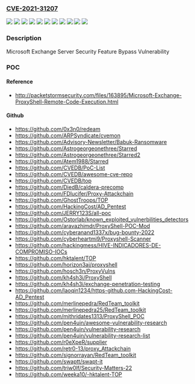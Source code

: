 ### [CVE-2021-31207](https://cve.mitre.org/cgi-bin/cvename.cgi?name=CVE-2021-31207)
![](https://img.shields.io/static/v1?label=Product&message=Microsoft%20Exchange%20Server%202013%20Cumulative%20Update%2023&color=blue)
![](https://img.shields.io/static/v1?label=Product&message=Microsoft%20Exchange%20Server%202016%20Cumulative%20Update%2019&color=blue)
![](https://img.shields.io/static/v1?label=Product&message=Microsoft%20Exchange%20Server%202016%20Cumulative%20Update%2020&color=blue)
![](https://img.shields.io/static/v1?label=Product&message=Microsoft%20Exchange%20Server%202019%20Cumulative%20Update%208&color=blue)
![](https://img.shields.io/static/v1?label=Product&message=Microsoft%20Exchange%20Server%202019%20Cumulative%20Update%209&color=blue)
![](https://img.shields.io/static/v1?label=Version&message=15.00.0%3C%2015.00.1497.018%20&color=brighgreen)
![](https://img.shields.io/static/v1?label=Version&message=15.01.0.0%3C%2015.01.2176.014%20&color=brighgreen)
![](https://img.shields.io/static/v1?label=Version&message=15.01.0.0%3C%2015.01.2242.010%20&color=brighgreen)
![](https://img.shields.io/static/v1?label=Version&message=15.02.0.0%3C%2015.02.0792.015%20&color=brighgreen)
![](https://img.shields.io/static/v1?label=Version&message=15.02.0.0%3C%2015.02.0858.012%20&color=brighgreen)
![](https://img.shields.io/static/v1?label=Vulnerability&message=Defense%20in%20Depth&color=brighgreen)

### Description

Microsoft Exchange Server Security Feature Bypass Vulnerability

### POC

#### Reference
- http://packetstormsecurity.com/files/163895/Microsoft-Exchange-ProxyShell-Remote-Code-Execution.html

#### Github
- https://github.com/0x3n0/redeam
- https://github.com/ARPSyndicate/cvemon
- https://github.com/Advisory-Newsletter/Babuk-Ransomware
- https://github.com/Astrogeorgeonethree/Starred
- https://github.com/Astrogeorgeonethree/Starred2
- https://github.com/Atem1988/Starred
- https://github.com/CVEDB/PoC-List
- https://github.com/CVEDB/awesome-cve-repo
- https://github.com/CVEDB/top
- https://github.com/DiedB/caldera-precomp
- https://github.com/FDlucifer/Proxy-Attackchain
- https://github.com/GhostTroops/TOP
- https://github.com/HackingCost/AD_Pentest
- https://github.com/JERRY123S/all-poc
- https://github.com/Ostorlab/known_exploited_vulnerbilities_detectors
- https://github.com/aravazhimdr/ProxyShell-POC-Mod
- https://github.com/cyberanand1337x/bug-bounty-2022
- https://github.com/cyberheartmi9/Proxyshell-Scanner
- https://github.com/hackingmess/HIVE-INDICADORES-DE-COMPROMISO-IOCs
- https://github.com/hktalent/TOP
- https://github.com/horizon3ai/proxyshell
- https://github.com/hosch3n/ProxyVulns
- https://github.com/kh4sh3i/ProxyShell
- https://github.com/kh4sh3i/exchange-penetration-testing
- https://github.com/laoqin1234/https-github.com-HackingCost-AD_Pentest
- https://github.com/merlinepedra/RedTeam_toolkit
- https://github.com/merlinepedra25/RedTeam_toolkit
- https://github.com/mithridates1313/ProxyShell_POC
- https://github.com/pen4uin/awesome-vulnerability-research
- https://github.com/pen4uin/vulnerability-research
- https://github.com/pen4uin/vulnerability-research-list
- https://github.com/r0eXpeR/supplier
- https://github.com/retr0-13/proxy_Attackchain
- https://github.com/signorrayan/RedTeam_toolkit
- https://github.com/swaptt/swapt-it
- https://github.com/triw0lf/Security-Matters-22
- https://github.com/weeka10/-hktalent-TOP

